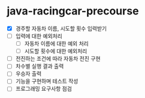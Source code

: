 # java-racingcar-precourse



- [x] 경주할 자동차 이름, 시도할 횟수 입력받기
- [ ] 입력에 대한 예외처리
  - [ ] 자동차 이름에 대한 예외 처리
  - [ ] 시도할 횟수에 대한 예외처리
- [ ] 전진하는 조건에 따라 자동차 전진 구현
- [ ] 차수별 실행 결과 출력
- [ ] 우승자 출력
- [ ] 기능을 구현하며 테스트 작성
- [ ] 프로그래밍 요구사항 점검
